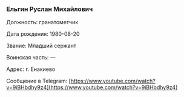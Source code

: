 ### Ельгин Руслан Михайлович

Должность: гранатометчик

Дата рождения: 1980-08-20

Звание: Младший сержант

Воинская часть: —

Адрес: г. Енакиево

Сообщение в Telegram: [https://www.youtube.com/watch?v=9iBHbdhy9z4](https://www.youtube.com/watch?v=9iBHbdhy9z4)
